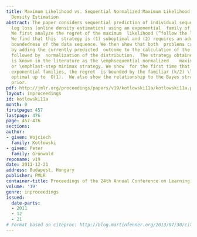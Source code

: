 ```yaml
---
title: Maximum Likelihood vs. Sequential Normalized Maximum Likelihood  in On-line
  Density Estimation
abstract: The paper considers sequential prediction of individual sequences  with
  log loss (online density estimation) using an exponential  family of distributions.
  We first analyze the regret of the maximum  likelihood (“follow the leader”) strategy.
  We find that this  strategy is (1) suboptimal and (2) requires an additional assumption  about
  boundedness of the data sequence. We then show that both  problems can be be addressed
  by adding the currently predicted  outcome to the calculation of the maximum likelihood,
  followed by  normalization of the distribution.  The strategy obtained in this  way
  is known in the literature as the \emphsequential normalized    maximum likelihood
  or \emphlast-step minimax strategy. We show  for the first time that for general
  exponential families, the regret  is bounded by the familiar (k/2) \log n and thus
  optimal up to  O(1).  We also show the relationship to the Bayes strategy with  Jeffreys’
  prior.
pdf: http://jmlr.org/proceedings/papers/v19/kotlowski11a/kotlowski11a.pdf
layout: inproceedings
id: kotlowski11a
month: 0
firstpage: 457
lastpage: 476
page: 457-476
sections: 
author:
- given: Wojciech
  family: Kotłowski
- given: Peter
  family: Grünwald
reponame: v19
date: 2011-12-21
address: Budapest, Hungary
publisher: PMLR
container-title: Proceedings of the 24th Annual Conference on Learning Theory
volume: '19'
genre: inproceedings
issued:
  date-parts:
  - 2011
  - 12
  - 21
# Format based on citeproc: http://blog.martinfenner.org/2013/07/30/citeproc-yaml-for-bibliographies/
---
```

